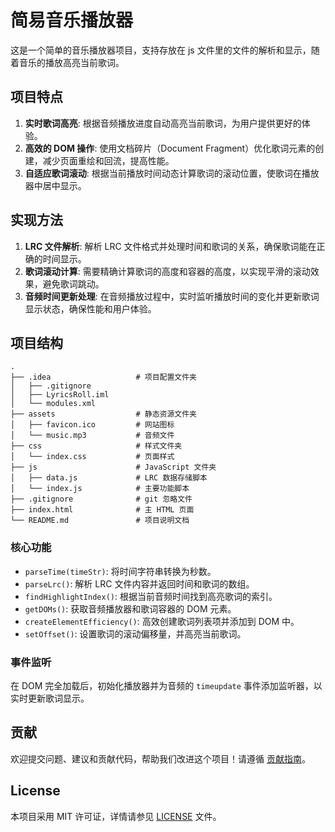 # 简易音乐播放器

这是一个简单的音乐播放器项目，支持存放在 js 文件里的文件的解析和显示，随着音乐的播放高亮当前歌词。

## 项目特点

1. **实时歌词高亮**: 根据音频播放进度自动高亮当前歌词，为用户提供更好的体验。
2. **高效的 DOM 操作**: 使用文档碎片（Document Fragment）优化歌词元素的创建，减少页面重绘和回流，提高性能。
3. **自适应歌词滚动**: 根据当前播放时间动态计算歌词的滚动位置，使歌词在播放器中居中显示。

## 实现方法

1. **LRC 文件解析**: 解析 LRC 文件格式并处理时间和歌词的关系，确保歌词能在正确的时间显示。
2. **歌词滚动计算**: 需要精确计算歌词的高度和容器的高度，以实现平滑的滚动效果，避免歌词跳动。
3. **音频时间更新处理**: 在音频播放过程中，实时监听播放时间的变化并更新歌词显示状态，确保性能和用户体验。

## 项目结构

```plain text
.
├── .idea                   # 项目配置文件夹
│   ├── .gitignore
│   ├── LyricsRoll.iml
│   └── modules.xml
├── assets                  # 静态资源文件夹
│   ├── favicon.ico         # 网站图标
│   └── music.mp3           # 音频文件
├── css                     # 样式文件夹
│   └── index.css           # 页面样式
├── js                      # JavaScript 文件夹
│   ├── data.js             # LRC 数据存储脚本
│   └── index.js            # 主要功能脚本
├── .gitignore              # git 忽略文件
├── index.html              # 主 HTML 页面
└── README.md               # 项目说明文档
```

### 核心功能

-   `parseTime(timeStr)`: 将时间字符串转换为秒数。
-   `parseLrc()`: 解析 LRC 文件内容并返回时间和歌词的数组。
-   `findHighlightIndex()`: 根据当前音频时间找到高亮歌词的索引。
-   `getDOMs()`: 获取音频播放器和歌词容器的 DOM 元素。
-   `createElementEfficiency()`: 高效创建歌词列表项并添加到 DOM 中。
-   `setOffset()`: 设置歌词的滚动偏移量，并高亮当前歌词。

### 事件监听

在 DOM 完全加载后，初始化播放器并为音频的 `timeupdate` 事件添加监听器，以实时更新歌词显示。

## 贡献

欢迎提交问题、建议和贡献代码，帮助我们改进这个项目！请遵循 [贡献指南](CONTRIBUTING.md)。

## License

本项目采用 MIT 许可证，详情请参见 [LICENSE](LICENSE) 文件。
